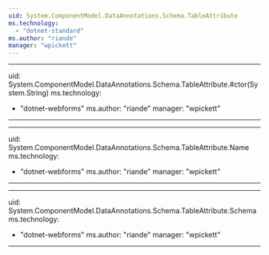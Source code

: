 ```yaml
---
uid: System.ComponentModel.DataAnnotations.Schema.TableAttribute
ms.technology: 
  - "dotnet-standard"
ms.author: "riande"
manager: "wpickett"
---
```


---
uid: System.ComponentModel.DataAnnotations.Schema.TableAttribute.#ctor(System.String)
ms.technology: 
  - "dotnet-webforms"
ms.author: "riande"
manager: "wpickett"
---

---
uid: System.ComponentModel.DataAnnotations.Schema.TableAttribute.Name
ms.technology: 
  - "dotnet-webforms"
ms.author: "riande"
manager: "wpickett"
---

---
uid: System.ComponentModel.DataAnnotations.Schema.TableAttribute.Schema
ms.technology: 
  - "dotnet-webforms"
ms.author: "riande"
manager: "wpickett"
---
